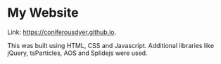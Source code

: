 # My Website

Link: <a href="https://coniferousdyer.github.io">https://coniferousdyer.github.io</a>.

This was built using HTML, CSS  and Javascript. Additional libraries like jQuery, tsParticles, AOS and Splidejs were used.